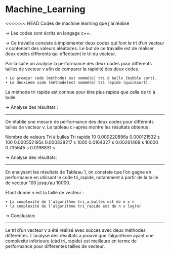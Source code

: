 # Machine_Learning
<<<<<<< HEAD
Codes de machine learning que j'ai réalisé

->  Les codes sont écrits en langage c++.

-> Ce travaille consiste à implémenter deux codes qui font le tri d’un vecteur v contenant des valeurs aléatoires. Le but de ce travaille est de réaliser deux codes differents qui effectuent le tri du vecteur.

Par la suite on analyse la performance des deux codes pour différents tailles de vecteur v afin de comparer la rapidité des deux codes.

    • Le premier code (méthode) est nommé(e) tri à bulle (bubble sort).
    • Le deuxième code (méthode)est nommé(e) tri rapide (quicksort).

La méthode tri rapide est connue pour être plus rapide que celle de tri à bulle.


-> Analyse des résultats :
   **********************

On établie une mesure de performance des deux codes pour différents tailles de vecteur v. Le tableau ci-après montre les résultats obtenus :

Nombre de valeurs   Tri à bulles    Tri rapide
10                  0.000220896s    0.000121532 s
100                 0.000552195s    0.000338217 s
1000                0.0164327 s     0.00261468 s
10000               0.735645 s      0.0198831 s


-> Analyse des résultats:
  **********************

En analysant les résultats de Tableau 1, on constate que l’on gagne en performance en utilisant le code tri_rapide, notamment à partir de la taille de vecteur 100 jusqu’au 10000.

Étant donné n est la taille de vecteur :

    • La complexité de l’algorithme tri_a_bulles est de n x n  
    • la complexité de l’algorithme tri_rapide est de n x log(n)


-> Conclusion:
  ************
Le tri d’un vecteur v a été réalisé avec succès avec deux méthodes différentes. L’analyse des résultats a prouvé que l’algorithme ayant une complexité inférieure (càd tri_rapide) est meilleure en terme de performance pour différentes tailles de vecteur.
